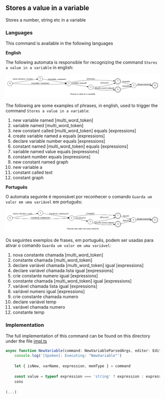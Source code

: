 ## Stores a value in a variable

Stores a number, string etc in a variable

### Languages

This command is available in the following languages

**English**

The following automata is responsible for recognizing the command `Stores a value in a variable` in english:

![English](phrase_en-US.png)

The following are some examples of phrases, in english, used to trigger the command `Stores a value in a variable`:

1. new variable named [multi_word_token]
2. variable named [multi_word_token]
3. new constant called [multi_word_token] equals [expressions]
4. create variable named a equals [expressions]
5. declare variable number equals [expressions]
6. constant named [multi_word_token] equals [expressions]
7. variable named value equals [expressions]
8. constant number equals [expressions]
9. new constant named graph
10. new variable a
11. constant called text
12. constant graph

**Português**

O automata seguinte é reponsável por reconhecer o comando `Guarda um valor em uma variável` em português:

![Português](phrase_pt-BR.png)

Os seguintes exemplos de frases, em português, podem ser usadas para ativar o comando `Guarda um valor em uma variável`:

1. nova constante chamada [multi_word_token]
2. constante chamada [multi_word_token]
3. declare variável chamada [multi_word_token] igual [expressions]
4. declare variável chamada lista igual [expressions]
5. crie constante numero igual [expressions]
6. constante chamada [multi_word_token] igual [expressions]
7. variável chamada lista igual [expressions]
8. variável numero igual [expressions]
9. crie constante chamada numero
10. declare variável temp
11. variável chamada numero
12. constante temp

### Implementation

The full implementation of this command can be found on this directory under the file [impl.ts](impl.ts)

```typescript
async function NewVariable(command: NewVariableParsedArgs, editor: Editor, context: {}) {
    console.log('[Spoken]: Executing: "NewVariable"')

    let { isNew, varName, expression, memType } = command

    const value = typeof expression === 'string' ? expression : expression?.value
    cons

(...)
```